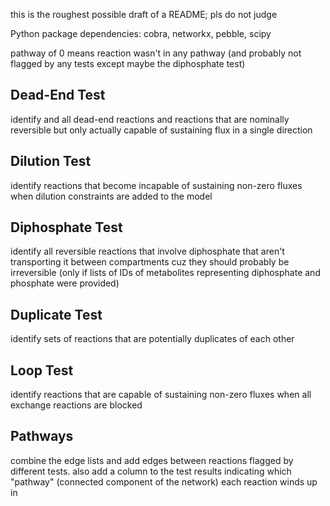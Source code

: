 this is the roughest possible draft of a README; pls do not judge

Python package dependencies: cobra, networkx, pebble, scipy

pathway of 0 means reaction wasn't in any pathway (and probably not flagged by any tests except maybe the diphosphate test)

## Dead-End Test
identify and all dead-end reactions and reactions that are nominally reversible but only actually capable of sustaining flux in a single direction

## Dilution Test
identify reactions that become incapable of sustaining non-zero fluxes when dilution constraints are added to the model

## Diphosphate Test
identify all reversible reactions that involve diphosphate that aren't transporting it between compartments cuz they should probably be irreversible (only if lists of IDs of metabolites representing diphosphate and phosphate were provided)

## Duplicate Test
identify sets of reactions that are potentially duplicates of each other


## Loop Test
identify reactions that are capable of sustaining non-zero fluxes when all exchange reactions are blocked

## Pathways
combine the edge lists and add edges between reactions flagged by different tests. also add a column to the test results indicating which "pathway" (connected component of the network) each reaction winds up in
